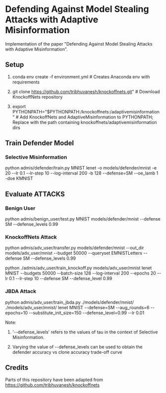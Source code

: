 # Defending Against Model Stealing Attacks with Adaptive Misinformation

Implementation of the paper "Defending Against Model Stealing Attacks with Adaptive Misinformation".

## Setup

1. conda env create -f environment.yml   # Creates Anaconda env with requirements

2. git clone https://github.com/tribhuvanesh/knockoffnets.git" # Download KnockoffNets repository

3. export PYTHONPATH="$PYTHONPATH:<PATH>/knockoffnets:<PATH>/adaptivemisinformation" # Add KnockoffNets and AdaptiveMisinformation to PYTHONPATH; Replace <PATH> with the path containing knockoffnets/adaptivemisinformation dirs


## Train Defender Model

### Selective Misinformation

python admis/defender/train.py MNIST lenet -o models/defender/mnist -e 20 --lr 0.1 --lr-step 10 --log-interval 200 -b 128 --defense=SM --oe_lamb 1 -doe KMNIST


## Evaluate ATTACKS

### Benign User

python admis/benign_user/test.py MNIST models/defender/mnist --defense SM --defense_levels 0.99

### KnockoffNets Attack

python admis/adv_user/transfer.py models/defender/mnist --out_dir models/adv_user/mnist --budget 50000 --queryset EMNISTLetters --defense SM --defense_levels 0.99

python ./admis/adv_user/train_knockoff.py models/adv_user/mnist lenet MNIST --budgets 50000 --batch-size 128 --log-interval 200 --epochs 20 --lr 0.1 --lr-step 10 --defense SM --defense_level 0.99

### JBDA Attack

python admis/adv_user/train_jbda.py ./models/defender/mnist/ ./models/adv_user/mnist/ lenet MNIST --defense=SM --aug_rounds=6 --epochs=10 --substitute_init_size=150 --defense_level=0.99 --lr 0.01

Note:
1. '--defense_levels' refers to the values of tau in the context of Selective Misinformation.

2. Varying the value of --defense_levels can be used to obtain the defender accuracy vs clone accuracy trade-off curve


## Credits

Parts of this repository have been adapted from https://github.com/tribhuvanesh/knockoffnets


